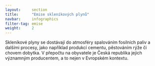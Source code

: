 ```yaml
---
layout:     section
title:      "Emise skleníkových plynů"
navbar:     infographics
filter-tag: emise
weight:     2
---
```


<glossary id="antropogennisklenikoveplyny">Skleníkové plyny</glossary> se dostávají do atmosféry spalováním fosilních paliv a dalšími procesy, jako například produkcí cementu, pěstováním rýže či chovem dobytka. V přepočtu na obyvatele je Česká republika jejich významným producentem, a to nejen v Evropském kontextu.
